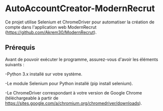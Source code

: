 # AutoAccountCreator-ModernRecrut
Ce projet utilise Selenium et ChromeDriver pour automatiser la création de compte dans l'application web ModernRecrut (https://github.com/Akrem30/ModernRecrut).

## Prérequis
Avant de pouvoir exécuter le programme, assurez-vous d'avoir les éléments suivants :

-Python 3.x installé sur votre système.

-Le module Selenium pour Python installé (pip install selenium).

-Le ChromeDriver correspondant à votre version de Google Chrome (téléchargeable à partir de https://sites.google.com/a/chromium.org/chromedriver/downloads).
